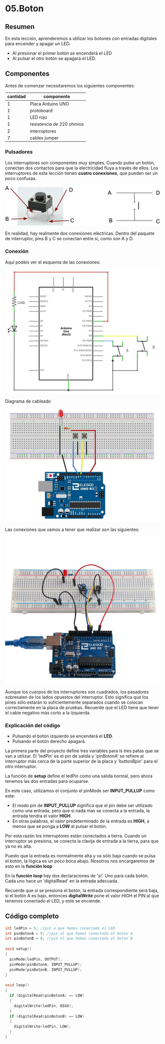 # 05.Boton

## Resumen

En esta lección, aprenderemos a utilizar los botones con entradas digitales para  encender y apagar un LED.  

- Al presionar el primer botón se encenderá el LED
- Al pulsar el otro botón se apagará el LED.  

## Componentes

Antes de comenzar necesitaremos los siguientes componentes:

| cantidad | componente |
| -- | -- |
| 1 | Placa Arduino UNO|
| 1 | protoboard |
| 1 | LED rojo|
| 1 | resistencia de 220 ohmios |
| 2 | interruptores|
| 7 | cables jumper |

### Pulsadores

Los interruptores son componentes muy simples. Cuando pulse un botón, conectan dos contactos para que la electricidad fluya a través de ellos. Los interruptores de esta lección tienen **cuatro conexiones**, que pueden ser un poco confusas.

![](media/image67.jpeg)

En realidad, hay realmente dos conexiones eléctricas. Dentro del paquete de interruptor, pins B y C se conectan entre sí, como son A y D.

### Conexión

Aquí podéis ver el esquema de las conexiones:

![](media/image68.jpeg)

Diagrama de cableado

![](media/image69.jpeg)

Las conexiones que vamos a tener que realizar son las siguientes:

![](media/image70.jpeg)

Aunque los cuerpos de los interruptores son cuadrados, los pasadores sobresalen de los lados opuestos del interruptor. Esto significa que los pines sólo estarán lo suficientemente separados cuando se colocan correctamente en la placa de pruebas. Recuerde que el LED tiene que tener el cable negativo más corto a la izquierda.

### Explicación del código

- Pulsando  el botón izquierdo se encenderá el **LED**.
- Pulsando el botón derecho apagará.

La primera parte del proyecto define tres variables para ls tres patas que se van a utilizar. El 'ledPin' es el pin de salida y 'pinBotonA' se refiere al interruptor más cerca de la parte superior de la placa y 'buttonBpin' para el otro interruptor.

La función de **setup** define el ledPin como una salida normal, pero ahora tenemos las dos entradas para ocuparse.

En este caso, utilizamos el conjunto el pinMode ser **INPUT_PULLUP** como este:

- El modo pin de **INPUT_PULLUP** significa que el pin debe ser utilizado como una entrada, pero que si nada mas se conecta a la entrada, la entrada tendra el valor **HIGH**. 
- En otras palabras, el valor predeterminado de la entrada es **HIGH**, a menos que se ponga a **LOW** al pulsar el botón.

Por esta razón los interruptores están conectados a tierra. Cuando un interruptor se presiona, se conecta la clavija de entrada a la tierra, para que ya no es alta.

Puesto que la entrada es normalmente alta y va sólo baja cuando se pulsa el botón, la lógica es un poco boca abajo. Nosotros nos encargaremos de esto en la **función loop**

En la **función loop** hay dos declaraciones de 'si'. Uno para cada botón. Cada uno hace un 'digitalRead' en la entrada adecuada.

Recuerde que si se presiona el botón, la entrada correspondiente será baja, si el botón A es bajo, entonces  **digitalWrite** pone el valor HIGH el PIN al que tenemos conectado el LED, y este se enciende.

## Código completo

```c linenums="1" title="pruebaBoton.ino"
int ledPin = 5; //pin a que hemos conectado el LED
int pinBotonA = 9; //pin al que hemos conectado el boton A
int pinBotonB = 8; //pin al que hemos conectado el boton B

void setup()
{
  pinMode(ledPin, OUTPUT);
  pinMode(pinBotonA, INPUT_PULLUP);  
  pinMode(pinBotonB, INPUT_PULLUP);  
}

void loop()
{
  if (digitalRead(pinBotonA) == LOW)
  {
    digitalWrite(ledPin, HIGH);
  }
  if (digitalRead(pinBotonB) == LOW)
  {
    digitalWrite(ledPin, LOW);
  }
}
```
